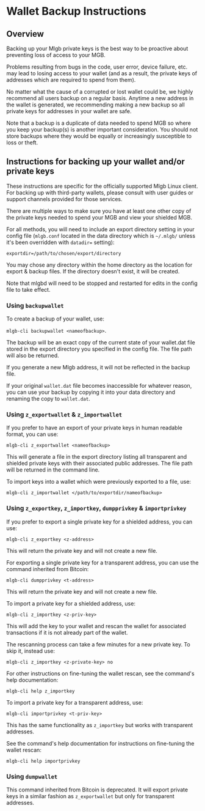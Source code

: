 # Wallet Backup Instructions

## Overview

Backing up your Mlgb private keys is the best way to be proactive about preventing loss of access to your MGB.

Problems resulting from bugs in the code, user error, device failure, etc. may lead to losing access to your wallet (and as a result, the private keys of addresses which are required to spend from them).

No matter what the cause of a corrupted or lost wallet could be, we highly recommend all users backup on a regular basis. Anytime a new address in the wallet is generated, we recommending making a new backup so all private keys for addresses in your wallet are safe.

Note that a backup is a duplicate of data needed to spend MGB so where you keep your backup(s) is another important consideration. You should not store backups where they would be equally or increasingly susceptible to loss or theft. 

## Instructions for backing up your wallet and/or private keys

These instructions are specific for the officially supported Mlgb Linux client. For backing up with third-party wallets, please consult with user guides or support channels provided for those services.

There are multiple ways to make sure you have at least one other copy of the private keys needed to spend your MGB and view your shielded MGB.

For all methods, you will need to include an export directory setting in your config file (`mlgb.conf` located in the data directory which is `~/.mlgb/` unless it's been overridden with `datadir=` setting):

`exportdir=/path/to/chosen/export/directory`

You may chose any directory within the home directory as the location for export & backup files. If the directory doesn't exist, it will be created.

Note that mlgbd will need to be stopped and restarted for edits in the config file to take effect. 

### Using `backupwallet`

To create a backup of your wallet, use:

`mlgb-cli backupwallet <nameofbackup>`.

The backup will be an exact copy of the current state of your wallet.dat file stored in the export directory you specified in the config file. The file path will also be returned.

If you generate a new Mlgb address, it will not be reflected in the backup file.

If your original `wallet.dat` file becomes inaccessible for whatever reason, you can use your backup by copying it into your data directory and renaming the copy to `wallet.dat`.

### Using `z_exportwallet` & `z_importwallet`

If you prefer to have an export of your private keys in human readable format, you can use:

`mlgb-cli z_exportwallet <nameofbackup>`

This will generate a file in the export directory listing all transparent and shielded private keys with their associated public addresses. The file path will be returned in the command line.

To import keys into a wallet which were previously exported to a file, use:

`mlgb-cli z_importwallet </path/to/exportdir/nameofbackup>`

### Using `z_exportkey`, `z_importkey`, `dumpprivkey` & `importprivkey`

If you prefer to export a single private key for a shielded address, you can use:

`mlgb-cli z_exportkey <z-address>`

This will return the private key and will not create a new file.

For exporting a single private key for a transparent address, you can use the command inherited from Bitcoin:

`mlgb-cli dumpprivkey <t-address>`

This will return the private key and will not create a new file.

To import a private key for a shielded address, use:

`mlgb-cli z_importkey <z-priv-key>`

This will add the key to your wallet and rescan the wallet for associated transactions if it is not already part of the wallet.

The rescanning process can take a few minutes for a new private key. To skip it, instead use:

`mlgb-cli z_importkey <z-private-key> no`

For other instructions on fine-tuning the wallet rescan, see the command's help documentation:

`mlgb-cli help z_importkey`

To import a private key for a transparent address, use:

`mlgb-cli importprivkey <t-priv-key>`

This has the same functionality as `z_importkey` but works with transparent addresses.

See the command's help documentation for instructions on fine-tuning the wallet rescan:

`mlgb-cli help importprivkey`

### Using `dumpwallet`

This command inherited from Bitcoin is deprecated. It will export private keys in a similar fashion as `z_exportwallet` but only for transparent addresses.